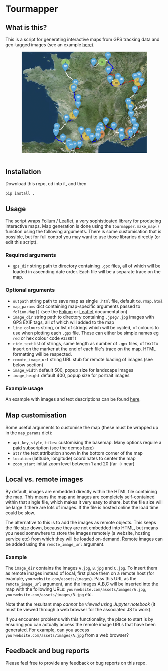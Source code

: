 # Tourmapper 

## What is this?

This is a script for generating interactive maps from GPS tracking data and geo-tagged images (see an example [here](https://tomfrankkirk.github.io/tour_maps/tdf.html)). 

<a href="https://tomfrankkirk.github.io/tour_maps/tdf.html">
<img title="Example map" src="demo.png" width="400px" style="display:block; margin:auto;"></a><br>

## Installation 

Download this repo, cd into it, and then 

```
pip install . 
```

## Usage 

The script wraps [Folium](http://python-visualization.github.io/folium/modules.html#module-folium.map) / [Leaflet](https://leafletjs.com/SlavaUkraini/reference.html), a very sophisticated library for producing interactive maps. Map generation is done using the `tourmapper.make_map()` function using the following arguments. There is some customisation that is possible, but for full control you may want to use those libraries directly (or edit this script). 

### Required arguments 

- `gps_dir` string path to directory containing `.gpx` files, all of which will be loaded in ascending date order. Each file will be a separate trace on the map. 

### Optional arguments 
- `outpath` string path to save map as single `.html` file, default `tourmap.html`
- `map_params` dict containing map-specific arguments passed to `folium.Map()` (see the [Folium](http://python-visualization.github.io/folium/modules.html#module-folium.map) or [Leaflet](https://leafletjs.com/SlavaUkraini/reference.html) documentation)
- `image_dir` string path to directory containing `.jpeg/.jpg` images with GPS EXIF tags, all of which will added to the map
- `line_colours` string, or list of strings which will be cycled, of colours to use when plotting each `.gpx` file. These can either be simple names eg `red` or hex colour code `#3388ff`
- `ride_text` list of strings, same length as number of `.gpx` files, of text to insert on the marker at the end of each file's trace on the map. HTML formatting will be respected. 
- `remote_image_url` string URL stub for remote loading of images (see below section)
- `image_width` default 500, popup size for landscape images
- `image_height` default 400, popup size for portrait images 

### Example usage 

An example with images and text descriptions can be found [here](https://github.com/tomfrankkirk/tour_maps/blob/master/tdf/france.ipynb). 

## Map customisation 

Some useful arguments to customise the map (these must be wrapped up in the `map_params` dict): 

- `api_key`, `style`, `tiles`: customising the basemap. Many options require a paid subscription (see the demos [here](https://github.com/leaflet-extras/leaflet-providers))
- `attr` the text attribution shown in the bottom corner of the map 
- `location` (latitude, longitude) coordinates to center the map
- `zoom_start` initial zoom level between 1 and 20 (far -> near)

## Local vs. remote images 

By default, images are embedded directly within the HTML file containing the map. This means the map and images are completely self-contained within that single file, which makes it very easy to share, but the file size will be large if there are lots of images. If the file is hosted online the load time could be slow.  

The alternative to this is to add the images as remote objects. This keeps the file size down, because they are not embedded into HTML, but means you need somewhere to store the images remotely (a website, hosting service etc) from which they will be loaded on-demand. Remote images can be added using the `remote_image_url` argument. 

### Example

The `image_dir` contains the images `A.jpg`, `B.jpg` and `C.jpg`. To insert them as remote images instead of local, first place them on a remote host (for example, `yourwebsite.com/assets/images`). Pass this URL as the `remote_image_url` argument, and the images A,B,C will be inserted into the map with the following URLs: `yourwebsite.com/assets/images/A.jpg`, `yourwebsite.com/assets/images/B.jpg` etc. 

Note that the resultant map *cannot be viewed using Jupyter notebook* (it must be viewed through a web browser for the associated JS to work). 

If you encounter problems with this functionality, the place to start is by ensuring you can actually access the remote image URLs that have been generated. For example, can you access `yourwebsite.com/assets/images/A.jpg` from a web browser?

## Feedback and bug reports 

Please feel free to provide any feedback or bug reports on this repo. 
